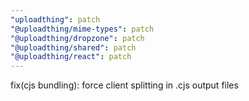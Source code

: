 ```yaml
---
"uploadthing": patch
"@uploadthing/mime-types": patch
"@uploadthing/dropzone": patch
"@uploadthing/shared": patch
"@uploadthing/react": patch
---
```


fix(cjs bundling): force client splitting in .cjs output files
